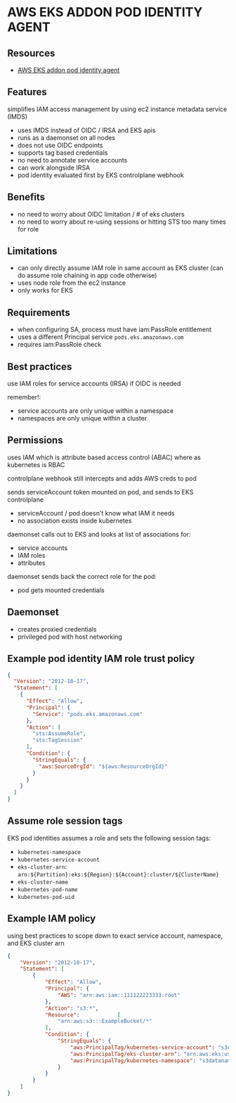 # AWS EKS ADDON POD IDENTITY AGENT

## Resources
- [AWS EKS addon pod identity agent](https://docs.aws.amazon.com/eks/latest/userguide/pod-identities.html)

## Features
simplifies IAM access management by using ec2 instance metadata service (IMDS)
- uses IMDS instead of OIDC / IRSA and EKS apis
- runs as a daemonset on all nodes
- does not use OIDC endpoints
- supports tag based credentials
- no need to annotate service accounts
- can work alongside IRSA
- pod identity evaluated first by EKS controlplane webhook

## Benefits
- no need to worry about OIDC limitation / # of eks clusters
- no need to worry about re-using sessions or hitting STS too many times for role

## Limitations
- can only directly assume IAM role in same account as EKS cluster (can do assume role chaining in app code otherwise)
- uses node role from the ec2 instance
- only works for EKS

## Requirements
- when configuring SA, process must have iam:PassRole entitlement
- uses a different Principal service `pods.eks.amazonaws.com`
- requires iam:PassRole check

## Best practices
use IAM roles for service accounts (IRSA) if OIDC is needed

remember!:
- service accounts are only unique within a namespace
- namespaces are only unique within a cluster

## Permissions
uses IAM which is attribute based access control (ABAC)
where as kubernetes is RBAC

controlplane webhook still intercepts and adds AWS creds to pod

sends serviceAccount token mounted on pod, and sends to EKS controlplane
- serviceAccount / pod doesn't know what IAM it needs
- no association exists inside kubernetes

daemonset calls out to EKS and looks at list of associations for:
- service accounts
- IAM roles
- attributes

daemonset sends back the correct role for the pod:
- pod gets mounted credentials

## Daemonset
- creates proxied credentials
- privileged pod with host networking

## Example pod identity IAM role trust policy
```json
{
  "Version": "2012-10-17",
  "Statement": [
    {
      "Effect": "Allow",
      "Principal": {
        "Service": "pods.eks.amazonaws.com"
      },
      "Action": [
        "sts:AssumeRole",
        "sts:TagSession"
      ],
      "Condition": {
        "StringEquals": {
          "aws:SourceOrgId": "${aws:ResourceOrgId}"
        }
      }
    }
  ]
}
```

## Assume role session tags
EKS pod identities assumes a role and sets the following session tags:
- `kubernetes-namespace`
- `kubernetes-service-account`
- `eks-cluster-arn`: `arn:${Partition}:eks:${Region}:${Account}:cluster/${ClusterName}`
- `eks-cluster-name`
- `kubernetes-pod-name`
- `kubernetes-pod-uid`


## Example IAM policy
using best practices to scope down to exact service account, namespace, and EKS cluster arn

```json
{
    "Version": "2012-10-17",
    "Statement": [
        {
            "Effect": "Allow",
            "Principal": {
                "AWS": "arn:aws:iam::111122223333:root"
            },
            "Action": "s3:*",
            "Resource":            [
                "arn:aws:s3:::ExampleBucket/*"
            ],
            "Condition": {
                "StringEquals": {
                    "aws:PrincipalTag/kubernetes-service-account": "s3objectservice",
                    "aws:PrincipalTag/eks-cluster-arn": "arn:aws:eks:us-west-2:111122223333:cluster/ProductionCluster",
                    "aws:PrincipalTag/kubernetes-namespace": "s3datanamespace"
                }
            }
        }
    ]
}
```